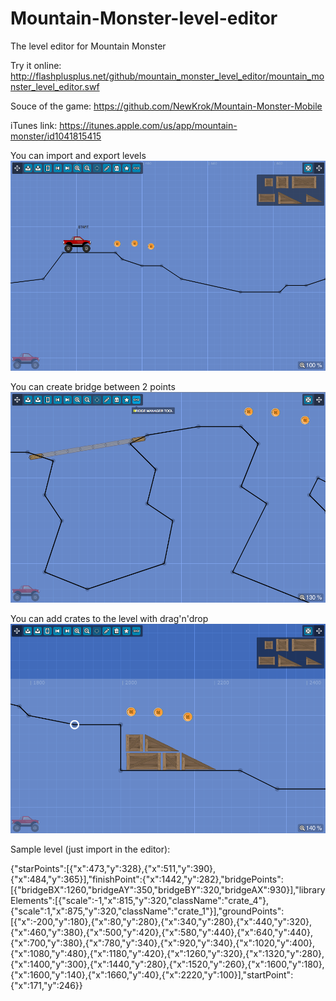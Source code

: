 # Mountain-Monster-level-editor
The level editor for Mountain Monster

Try it online: http://flashplusplus.net/github/mountain_monster_level_editor/mountain_monster_level_editor.swf

Souce of the game: https://github.com/NewKrok/Mountain-Monster-Mobile

iTunes link: https://itunes.apple.com/us/app/mountain-monster/id1041815415

You can import and export levels
![alt tag](https://github.com/NewKrok/Mountain-Monster-level-editor/blob/master/preview/screenshot_base.png)

You can create bridge between 2 points
![alt tag](https://github.com/NewKrok/Mountain-Monster-level-editor/blob/master/preview/screenshot_bridge.png)

You can add crates to the level with drag'n'drop
![alt tag](https://github.com/NewKrok/Mountain-Monster-level-editor/blob/master/preview/screenshot_crate.png)

Sample level (just import in the editor):

{"starPoints":[{"x":473,"y":328},{"x":511,"y":390},{"x":484,"y":365}],"finishPoint":{"x":1442,"y":282},"bridgePoints":[{"bridgeBX":1260,"bridgeAY":350,"bridgeBY":320,"bridgeAX":930}],"libraryElements":[{"scale":-1,"x":815,"y":320,"className":"crate_4"},{"scale":1,"x":875,"y":320,"className":"crate_1"}],"groundPoints":[{"x":-200,"y":180},{"x":80,"y":280},{"x":340,"y":280},{"x":440,"y":320},{"x":460,"y":380},{"x":500,"y":420},{"x":580,"y":440},{"x":640,"y":440},{"x":700,"y":380},{"x":780,"y":340},{"x":920,"y":340},{"x":1020,"y":400},{"x":1080,"y":480},{"x":1180,"y":420},{"x":1260,"y":320},{"x":1320,"y":280},{"x":1400,"y":300},{"x":1440,"y":280},{"x":1520,"y":260},{"x":1600,"y":180},{"x":1600,"y":140},{"x":1660,"y":40},{"x":2220,"y":100}],"startPoint":{"x":171,"y":246}}
